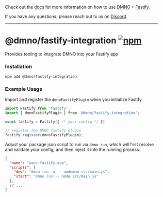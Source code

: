 Check out the [docs](https://dmno.dev/docs/integrations/fastify/) for more information on how to use [DMNO](https://dmno.dev) + [Fastify](https://fastify.dev/).

If you have any questions, please reach out to us on [Discord](https://chat.dmno.dev).

----

# @dmno/fastify-integration [![npm](https://img.shields.io/npm/v/@dmno/fastify-integration)](https://www.npmjs.com/package/@dmno/fastify-integration)

Provides tooling to integrate DMNO into your Fastify app

### Installation

```bash
npm add @dmno/fastify-integration
```

### Example Usage

Import and register the `dmnoFastifyPlugin` when you initialize Fastify.

```typescript
import Fastify from 'fastify';
import { dmnoFastifyPlugin } from '@dmno/fastify-integration';

const fastify = Fastify({ /* your config */ })

// register the DMNO fastify plugin
fastify.register(dmnoFastifyPlugin);
```

Adjust your package json script to run via `dmno run`, which will first resolve and validate your config, and then inject it into the running process.

```json
{
  "name": "your-fastify-app",
  "scripts": {
    "dev": "dmno run -w -- nodemon src/main.js",
    "start": "dmno run -- node src/main.js"
  },
  // ...
}
```

